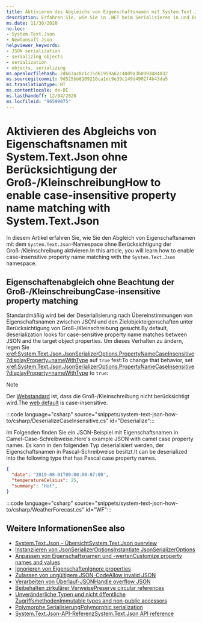 ```yaml
---
title: Aktivieren des Abgleichs von Eigenschaftsnamen mit System.Text.Json ohne Berücksichtigung der Groß-/Kleinschreibung
description: Erfahren Sie, wie Sie in .NET beim Serialisieren in und Deserialisieren aus JSON den Abgleich von Eigenschaftsnamen ohne Berücksichtigung der Groß-/Kleinschreibung aktivieren.
ms.date: 11/30/2020
no-loc:
- System.Text.Json
- Newtonsoft.Json
helpviewer_keywords:
- JSON serialization
- serializing objects
- serialization
- objects, serializing
ms.openlocfilehash: 2d663ac8c1c15d61959a62c40d9a3b0993484032
ms.sourcegitcommit: 9d525bb8109216ca1dc9e39c149d4902f4b43da5
ms.translationtype: HT
ms.contentlocale: de-DE
ms.lasthandoff: 12/04/2020
ms.locfileid: "96599075"
---
```

# <a name="how-to-enable-case-insensitive-property-name-matching-with-no-locsystemtextjson"></a><span data-ttu-id="4f2a4-103">Aktivieren des Abgleichs von Eigenschaftsnamen mit System.Text.Json ohne Berücksichtigung der Groß-/Kleinschreibung</span><span class="sxs-lookup"><span data-stu-id="4f2a4-103">How to enable case-insensitive property name matching with System.Text.Json</span></span>

<span data-ttu-id="4f2a4-104">In diesem Artikel erfahren Sie, wie Sie den Abgleich von Eigenschaftsnamen mit dem `System.Text.Json`-Namespace ohne Berücksichtigung der Groß-/Kleinschreibung aktivieren.</span><span class="sxs-lookup"><span data-stu-id="4f2a4-104">In this article, you will learn how to enable case-insensitive property name matching with the `System.Text.Json` namespace.</span></span>

## <a name="case-insensitive-property-matching"></a><span data-ttu-id="4f2a4-105">Eigenschaftenabgleich ohne Beachtung der Groß-/Kleinschreibung</span><span class="sxs-lookup"><span data-stu-id="4f2a4-105">Case-insensitive property matching</span></span>

<span data-ttu-id="4f2a4-106">Standardmäßig wird bei der Deserialisierung nach Übereinstimmungen von Eigenschaftsnamen zwischen JSON und den Zielobjekteigenschaften unter Berücksichtigung von Groß-/Kleinschreibung gesucht.</span><span class="sxs-lookup"><span data-stu-id="4f2a4-106">By default, deserialization looks for case-sensitive property name matches between JSON and the target object properties.</span></span> <span data-ttu-id="4f2a4-107">Um dieses Verhalten zu ändern, legen Sie <xref:System.Text.Json.JsonSerializerOptions.PropertyNameCaseInsensitive?displayProperty=nameWithType> auf `true` fest:</span><span class="sxs-lookup"><span data-stu-id="4f2a4-107">To change that behavior, set <xref:System.Text.Json.JsonSerializerOptions.PropertyNameCaseInsensitive?displayProperty=nameWithType> to `true`:</span></span>

> [!NOTE]
> <span data-ttu-id="4f2a4-108">Der [Webstandard](system-text-json-configure-options.md#web-defaults-for-jsonserializeroptions) ist, dass die Groß-/Kleinschreibung nicht berücksichtigt wird.</span><span class="sxs-lookup"><span data-stu-id="4f2a4-108">The [web default](system-text-json-configure-options.md#web-defaults-for-jsonserializeroptions) is case-insensitive.</span></span>

:::code language="csharp" source="snippets/system-text-json-how-to/csharp/DeserializeCaseInsensitive.cs" id="Deserialize":::

<span data-ttu-id="4f2a4-109">Im Folgenden finden Sie ein JSON-Beispiel mit Eigenschaftsnamen in Camel-Case-Schreibweise.</span><span class="sxs-lookup"><span data-stu-id="4f2a4-109">Here's example JSON with camel case property names.</span></span> <span data-ttu-id="4f2a4-110">Es kann in den folgenden Typ deserialisiert werden, der Eigenschaftsnamen in Pascal-Schreibweise besitzt.</span><span class="sxs-lookup"><span data-stu-id="4f2a4-110">It can be deserialized into the following type that has Pascal case property names.</span></span>

```json
{
  "date": "2019-08-01T00:00:00-07:00",
  "temperatureCelsius": 25,
  "summary": "Hot",
}
```

:::code language="csharp" source="snippets/system-text-json-how-to/csharp/WeatherForecast.cs" id="WF":::

## <a name="see-also"></a><span data-ttu-id="4f2a4-111">Weitere Informationen</span><span class="sxs-lookup"><span data-stu-id="4f2a4-111">See also</span></span>

* [<span data-ttu-id="4f2a4-112">System.Text.Json – Übersicht</span><span class="sxs-lookup"><span data-stu-id="4f2a4-112">System.Text.Json overview</span></span>](system-text-json-overview.md)
* [<span data-ttu-id="4f2a4-113">Instanziieren von JsonSerializerOptions</span><span class="sxs-lookup"><span data-stu-id="4f2a4-113">Instantiate JsonSerializerOptions</span></span>](system-text-json-configure-options.md)
* [<span data-ttu-id="4f2a4-114">Anpassen von Eigenschaftsnamen und -werten</span><span class="sxs-lookup"><span data-stu-id="4f2a4-114">Customize property names and values</span></span>](system-text-json-customize-properties.md)
* [<span data-ttu-id="4f2a4-115">Ignorieren von Eigenschaften</span><span class="sxs-lookup"><span data-stu-id="4f2a4-115">Ignore properties</span></span>](system-text-json-ignore-properties.md)
* [<span data-ttu-id="4f2a4-116">Zulassen von ungültigem JSON-Code</span><span class="sxs-lookup"><span data-stu-id="4f2a4-116">Allow invalid JSON</span></span>](system-text-json-invalid-json.md)
* [<span data-ttu-id="4f2a4-117">Verarbeiten von Überlauf-JSON</span><span class="sxs-lookup"><span data-stu-id="4f2a4-117">Handle overflow JSON</span></span>](system-text-json-handle-overflow.md)
* [<span data-ttu-id="4f2a4-118">Beibehalten zirkulärer Verweise</span><span class="sxs-lookup"><span data-stu-id="4f2a4-118">Preserve circular references</span></span>](system-text-json-preserve-references.md)
* [<span data-ttu-id="4f2a4-119">Unveränderliche Typen und nicht öffentliche Zugriffsmethoden</span><span class="sxs-lookup"><span data-stu-id="4f2a4-119">Immutable types and non-public accessors</span></span>](system-text-json-immutability.md)
* [<span data-ttu-id="4f2a4-120">Polymorphe Serialisierung</span><span class="sxs-lookup"><span data-stu-id="4f2a4-120">Polymorphic serialization</span></span>](system-text-json-polymorphism.md)
* <span data-ttu-id="4f2a4-121">[System.Text.Json-API-Referenz](xref:System.Text.Json)</span><span class="sxs-lookup"><span data-stu-id="4f2a4-121">[System.Text.Json API reference](xref:System.Text.Json)</span></span>
